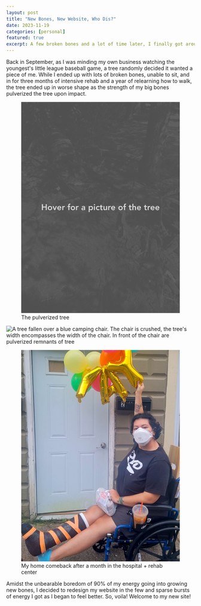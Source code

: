 ```yaml
---
layout: post
title: "New Bones, New Website, Who Dis?"
date: 2023-11-19
categories: [personal]
featured: true
excerpt: A few broken bones and a lot of time later, I finally got around to updating my site!
---
```


<p>Back in September, as I was minding my own business watching the youngest's little league baseball game, a tree randomly decided it wanted a piece of me. While I ended up with lots of broken bones, unable to sit, and in for three months of intensive rehab and a year of relearning how to walk, the tree ended up in worse shape as the strength of my big bones pulverized the tree upon impact.</p>

<div class="row">
	<div class="col-6">
	  	<div class="position-relative inner-box">
			<div class="overlay-box">
			    <div class="overlay-content">
			    	<figure>
			    		<img src="/assets/images/updates/tree-hidden.jpg" class="w-100" alt="A faded and monocolored image that is the image described next but filtered for folks who many not want to see it or have it described.">
			      		<figcaption>The pulverized tree</figcaption>
			      	</figure>
			    </div>
			    <div class="overlay-inner" style="transform: translateY(0%) !important;">
			      	<div class="overlay-content">
			        	<img src="/assets/images/updates/tree.jpg" class="w-100" alt="A tree fallen over a blue camping chair. The chair is crushed, the tree's width encompasses the width of the chair. In front of the chair are pulverized remnants of tree">
			    	</div>
			    </div>
			</div>
		</div>
	</div>
	<div class="col-6">
		<figure>
			<img src="/assets/images/updates/wb-home.jpg" class="w-100" alt="Myself, an olive-toned individual with short hair wearing an aura mask sitting in a wheelchair with a black and orange cast. My wheelchair is in front of the door to my apartment and I'm holding gold balloons that spell out YAY">
  			<figcaption>My home comeback after a month in the hospital + rehab center</figcaption>
		</figure>
	</div>
</div>

<p>Amidst the unbearable boredom of 90% of my energy going into growing new bones, I decided to redesign my website in the few and sparse bursts of energy I got as I began to feel better. So, voila! Welcome to my new site!</p>